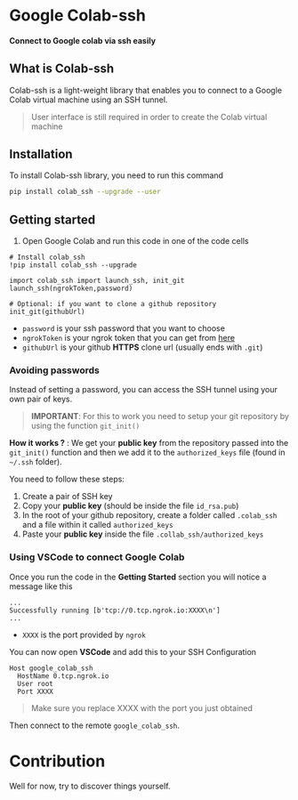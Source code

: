 # Google Colab-ssh
#### Connect to Google colab via ssh easily

## What is Colab-ssh
Colab-ssh is a light-weight library that enables you to connect to a Google Colab virtual machine using an SSH tunnel.

> User interface is still required in order to create the Colab virtual machine

## Installation
To install Colab-ssh library, you need to run this command
```bash
pip install colab_ssh --upgrade --user
```

## Getting started
1. Open Google Colab and run this code in one of the code cells
```jupyter
# Install colab_ssh
!pip install colab_ssh --upgrade

import colab_ssh import launch_ssh, init_git
launch_ssh(ngrokToken,password)

# Optional: if you want to clone a github repository
init_git(githubUrl)
```

- `password` is your ssh password that you want to choose
- `ngrokToken` is your ngrok token that you can get from [here](https://dashboard.ngrok.com/auth)
- `githubUrl` is your github **HTTPS** clone url (usually ends with `.git`)

### Avoiding passwords
Instead of setting a password, you can access the SSH tunnel using your own pair of keys.

> **IMPORTANT**: For this to work you need to setup your git repository by using the function `git_init()`

**How it works ?** : We get your **public key** from the repository passed into the `git_init()` function and then we add it to the  `authorized_keys` file (found in `~/.ssh` folder).

You need to follow these steps:
1. Create a pair of SSH key
2. Copy your **public key** (should be inside the file `id_rsa.pub`)
3. In the root of your github repository, create a folder called `.colab_ssh` and a file within it called `authorized_keys`
4. Paste your **public key** inside the file `.collab_ssh/authorized_keys`


### Using VSCode to connect Google Colab
Once you run the code in the **Getting Started** section you will notice a message like this
```
...
Successfully running [b'tcp://0.tcp.ngrok.io:XXXX\n']
...
```
- `XXXX` is the port provided by `ngrok`

You can now open **VSCode** and add this to your SSH Configuration
```
Host google_colab_ssh
  HostName 0.tcp.ngrok.io
  User root
  Port XXXX
```
> Make sure you replace XXXX with the port you just obtained

Then connect to the remote `google_colab_ssh`.


# Contribution
Well for now, try to discover things yourself.
